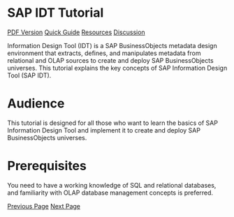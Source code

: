 # SAP IDT Tutorial
[PDF Version](../sap_idt/sap_idt_pdf_version.md)
[Quick Guide](../sap_idt/sap_idt_quick_guide.md)
[Resources](../sap_idt/sap_idt_useful_resources.md)
[Discussion](../sap_idt/sap_idt_discussion.md)

Information Design Tool (IDT) is a SAP BusinessObjects metadata design environment that extracts, defines, and manipulates metadata from relational and OLAP sources to create and deploy SAP BusinessObjects universes. This tutorial explains the key concepts of SAP Information Design Tool (SAP IDT).

# Audience
This tutorial is designed for all those who want to learn the basics of SAP Information Design Tool and implement it to create and deploy SAP BusinessObjects universes.

# Prerequisites
You need to have a working knowledge of SQL and relational databases, and familiarity with OLAP database management concepts is preferred.


[Previous Page](../sap_idt/index.md) [Next Page](../sap_idt/sap_idt_overview_user_interface.md) 
